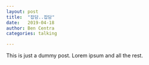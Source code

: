 ```yaml
---
layout: post
title:  "잡담..잡담"
date:   2019-04-18
author: Ben Centra
categories: talking

---
```



This is just a dummy post. Lorem ipsum and all the rest.

